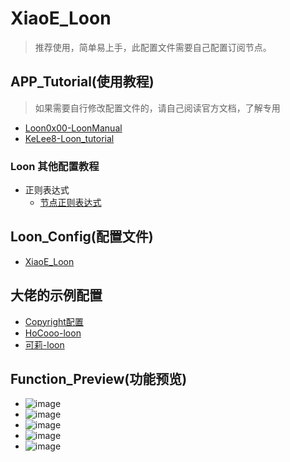 # XiaoE_Loon
> 推荐使用，简单易上手，此配置文件需要自己配置订阅节点。

## APP_Tutorial(使用教程)
> 如果需要自行修改配置文件的，请自己阅读官方文档，了解专用
- [Loon0x00-LoonManual](https://github.com/Loon0x00/LoonManual/tree/master)
- [KeLee8-Loon_tutorial](https://github.com/KeLee8/Loon-tutorial)

### Loon 其他配置教程
- 正则表达式
  - [节点正则表达式](https://github.com/LaolunsiG/XiaoE_PCR/blob/main/Config_File/%E8%8A%82%E7%82%B9%E7%9A%84%E6%AD%A3%E5%88%99%E8%A1%A8%E8%BE%BE%E5%BC%8F.md)

## Loon_Config(配置文件)
- [XiaoE_Loon](https://raw.githubusercontent.com/LaolunsiG/XiaoE_PCR/main/Config_File/Loon/XiaoE_Loon.conf)
## 大佬的示例配置
- [Copyright配置](https://github.com/SANYIMOE/Quan_Shado_Conf/blob/master/conf/loon.conf)
- [HoCooo-loon](https://github.com/HoCooo/Loon/blob/main/LoonLite.conf)
- [可莉-loon](https://gitlab.com/lodepuly/vpn_tool/-/tree/master/Tool/Loon/Config/zh-CN?ref_type=heads)

## Function_Preview(功能预览)
- ![image](https://github.com/LaolunsiG/XiaoE_PCR/blob/main/Config_File/Loon/Picture/photo_1_2024-07-16_20-46-54.jpg?raw=true)
- ![image](https://github.com/LaolunsiG/XiaoE_PCR/blob/main/Config_File/Loon/Picture/photo_2_2024-07-16_20-46-54.jpg?raw=true)
- ![image](https://github.com/LaolunsiG/XiaoE_PCR/blob/main/Config_File/Loon/Picture/photo_3_2024-07-16_20-46-54.jpg?raw=true)
- ![image](https://github.com/LaolunsiG/XiaoE_PCR/blob/main/Config_File/Loon/Picture/photo_5_2024-07-16_20-46-54.jpg?raw=true)
- ![image](https://github.com/LaolunsiG/XiaoE_PCR/blob/main/Config_File/Loon/Picture/photo_4_2024-07-16_20-46-54.jpg?raw=true)


